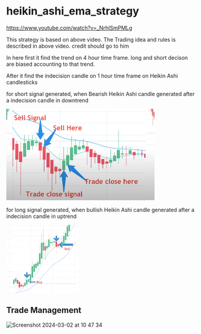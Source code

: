 # heikin_ashi_ema_strategy

https://www.youtube.com/watch?v=_NrhISmPMLg

This strategy is based on above video. The Trading idea and rules is described in above video. credit should go to him

In here first it find the trend on 4 hour time frame. long and short decison are biased accounting to that trend.

After it find the indecision candle on 1 hour time frame on Heikin Ashi candlesticks  


for short signal generated, when Bearish Heikin Ashi candle generated after a  indecision candle in downtrend

![](data/img.png)

for long signal generated, when bullish Heikin Ashi candle generated after a  indecision candle in uptrend

![](data/img_1.png)

## Trade Management
<img width="417" alt="Screenshot 2024-03-02 at 10 47 34" src="https://github.com/Emindu/heikin_ashi_ema_strategy/assets/41495728/d1fe0031-abec-4921-b5d5-c88372da6197">

